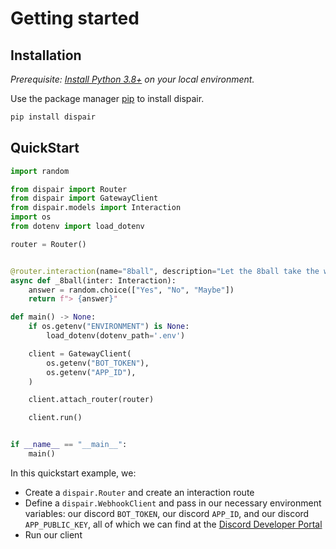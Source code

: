 # Getting started

## Installation
_Prerequisite: [Install Python 3.8+](https://www.python.org/) on your local environment._

Use the package manager [pip](https://pip.pypa.io/en/stable/) to install dispair.

```cmd
pip install dispair
```

## QuickStart

```python
import random

from dispair import Router
from dispair import GatewayClient
from dispair.models import Interaction
import os
from dotenv import load_dotenv

router = Router()


@router.interaction(name="8ball", description="Let the 8ball take the wheel")
async def _8ball(inter: Interaction):
    answer = random.choice(["Yes", "No", "Maybe"])
    return f"> {answer}"

def main() -> None:
    if os.getenv("ENVIRONMENT") is None:
        load_dotenv(dotenv_path='.env')

    client = GatewayClient(
        os.getenv("BOT_TOKEN"),
        os.getenv("APP_ID"),
    )

    client.attach_router(router)

    client.run()


if __name__ == "__main__":
    main()
```
In this quickstart example, we:
- Create a `dispair.Router` and create an interaction route
- Define a `dispair.WebhookClient` and pass in our necessary environment variables: our discord `BOT_TOKEN`,
our discord `APP_ID`, and our discord `APP_PUBLIC_KEY`, all of which we can find at the
[Discord Developer Portal](https://discord.com/developers/applications)
- Run our client
